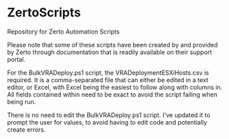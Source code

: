 # ZertoScripts
Repository for Zerto Automation Scripts

Please note that some of these scripts have been created by and provided by Zerto through documentation that is readily available on their support portal.

For the BulkVRADeploy.ps1 script, the VRADeploymentESXiHosts.csv is required.  It is a comma-separated file that can either be edited in a text editor, or Excel, with Excel being the easiest to follow along with columns in.  All fields contained within need to be exact to avoid the script failing when being run.

There is no need to edit the BulkVRADeploy.ps1 script.  I've updated it to prompt the user for values, to avoid having to edit code and potentially create errors.
